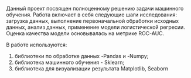 Данный проект посвящен полноценному решению задачи машинного обучения. Работа включает в себя следующие шаги исследования: загрузка данных, выполнение первоначальной обработки исходных данных, анализ данных, применение модели логистической регресии. Оценка качества модели основывалась на метрике ROC-AUC.

В работе используются:
1) библиотеки по обработке данных -Pandas и -Numpy;
2) библиотека машинного обучения - Sklearn;
3) библиотека для визуализации результата Matplotlib, Seaborn
